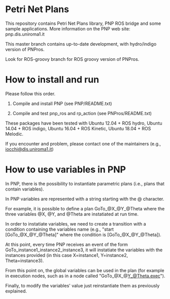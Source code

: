 
Petri Net Plans
===============

This repository contains Petri Net Plans library, PNP ROS bridge and some sample applications.
More information on the PNP web site: pnp.dis.uniroma1.it


This master branch contains up-to-date development, with hydro/indigo version of PNPros.

Look for ROS-groovy branch for ROS groovy version of PNPros.


How to install and run
======================

Please follow this order.

1. Compile and install PNP (see PNP/README.txt)

2. Compile and test pnp_ros and rp_action (see PNPros/README.txt)

These packages have been tested with Ubuntu 12.04 + ROS hydro, 
Ubuntu 14.04 + ROS indigo, Ubuntu 16.04 + ROS Kinetic, Ubuntu 18.04 + ROS Melodic.

If you encounter and problem, please contact one of the maintainers
(e.g., iocchi@dis.uniroma1.it)

How to use variables in PNP
======================

In PNP, there is the possibility to instantiate parametric plans (i.e., plans that contain variables).

In PNP variables are represented with a string starting with the @ character.

For example, it is possible to define a plan GoTo_@X_@Y_@Theta where the three variables @X, @Y, and @Theta are instatiated at run time. 

In order to instatiate variables, we need to create a transition with a condition containing the variables name (e.g., "start [GoTo_@X_@Y_@Theta]" where the condition is [GoTo_@X_@Y_@Theta]). 

At this point, every time PNP receives an event of the form GoTo_instance1_instance2_instance3, it will instatiate the variables with the instances provided (in this case X=instance1, Y=instance2, Theta=instance3). 

From this point on, the global variables can be used in the plan (for example in execution nodes, such as in a node called "GoTo_@X_@Y_@Theta.exec").

Finally, to modify the variables' value just reinstantiate them as previously explained.
